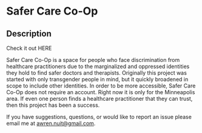 # Safer Care Co-Op

## Description

Check it out HERE

Safer Care Co-Op is a space for people who face discrimination from healthcare practitioners due to the marginalized and oppressed identities they hold to find safer doctors and therapists. Originally this project was started with only transgender people in mind, but it quickly broadened in scope to include other identities. In order to be more accessible, Safer Care Co-Op does not require an account. Right now it is only for the Minneapolis area. If even one person finds a healthcare practitioner that they can trust, then this project has been a success.

If you have suggestions, questions, or would like to report an issue please email me at awren.nuit@gmail.com.
